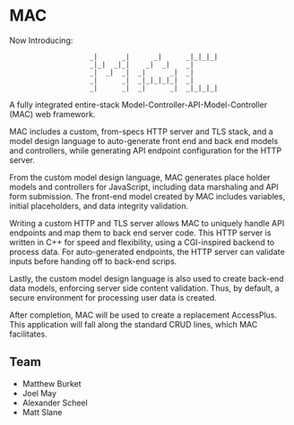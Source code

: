 # MAC

Now Introducing:

                        _|      _|      _|      _|_|_|_|                       
                        _|_|  _|_|    _|  _|    _|                             
                        _|  _|  _|  _|      _|  _|                             
                        _|      _|  _|_|_|_|_|  _|                             
                        _|      _|  _|      _|  _|_|_|_|                       

A fully integrated entire-stack Model-Controller-API-Model-Controller (MAC)
web framework.

MAC includes a custom, from-specs HTTP server and TLS stack, and a model
design language to auto-generate front end and back end models and controllers,
while generating API endpoint configuration for the HTTP server.

From the custom model design language, MAC generates place holder models and
controllers for JavaScript, including data marshaling and API form submission.
The front-end model created by MAC includes variables, initial placeholders,
and data integrity validation.

Writing a custom HTTP and TLS server allows MAC to uniquely handle API
endpoints and map them to back end server code. This HTTP server is written in
C++ for speed and flexibility, using a CGI-inspired backend to process data.
For auto-generated endpoints, the HTTP server can validate inputs before
handing off to back-end scrips.

Lastly, the custom model design language is also used to create back-end
data models, enforcing server side content validation. Thus, by default, a
secure environment for processing user data is created.

After completion, MAC will be used to create a replacement AccessPlus. This
application will fall along the standard CRUD lines, which MAC facilitates.

## Team
- Matthew Burket
- Joel May
- Alexander Scheel
- Matt Slane